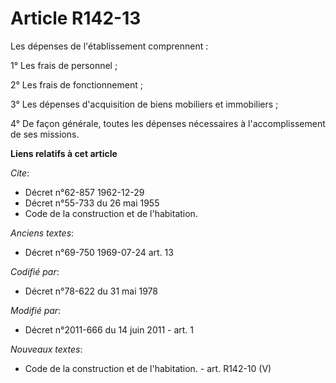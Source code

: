 # Article R142-13

Les dépenses de l'établissement comprennent : 

1° Les frais de personnel ; 

2° Les frais de fonctionnement ; 

3° Les dépenses d'acquisition de biens mobiliers et immobiliers ; 

4° De façon générale, toutes les dépenses nécessaires à l'accomplissement de ses missions.

**Liens relatifs à cet article**

_Cite_:

  - Décret n°62-857 1962-12-29
  - Décret n°55-733 du 26 mai 1955
  - Code de la construction et de l'habitation.

_Anciens textes_:

  - Décret n°69-750 1969-07-24 art. 13

_Codifié par_:

  - Décret n°78-622 du 31 mai 1978

_Modifié par_:

  - Décret n°2011-666 du 14 juin 2011 - art. 1

_Nouveaux textes_:

  - Code de la construction et de l'habitation. - art. R142-10 (V)
